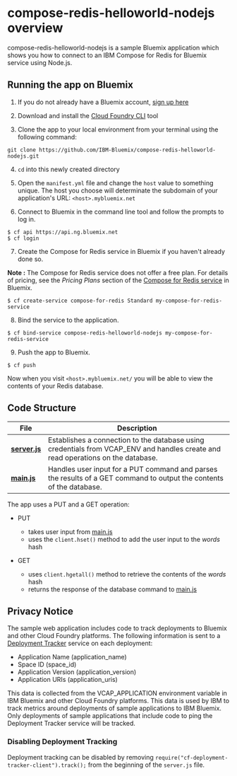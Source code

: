 # compose-redis-helloworld-nodejs overview

compose-redis-helloworld-nodejs is a sample Bluemix application which shows you how to connect to an IBM Compose for Redis for Bluemix service using Node.js.

## Running the app on Bluemix

1. If you do not already have a Bluemix account, [sign up here][bluemix_signup_url]

2. Download and install the [Cloud Foundry CLI][cloud_foundry_url] tool

3. Clone the app to your local environment from your terminal using the following command:

  ```
  git clone https://github.com/IBM-Bluemix/compose-redis-helloworld-nodejs.git
  ```

4. `cd` into this newly created directory

5. Open the `manifest.yml` file and change the `host` value to something unique. The host you choose will determinate the subdomain of your application's URL:  `<host>.mybluemix.net`

6. Connect to Bluemix in the command line tool and follow the prompts to log in.

  ```
  $ cf api https://api.ng.bluemix.net
  $ cf login
  ```

7. Create the Compose for Redis service in Bluemix if you haven't already done so.

  **Note :** The Compose for Redis service does not offer a free plan. For details of pricing, see the _Pricing Plans_ section of the [Compose for Redis service][compose_for_redis_url] in Bluemix.

  ```
  $ cf create-service compose-for-redis Standard my-compose-for-redis-service
  ```

8. Bind the service to the application.

  ```
  $ cf bind-service compose-redis-helloworld-nodejs my-compose-for-redis-service
  ```
  
9. Push the app to Bluemix.

  ```
  $ cf push
  ```

Now when you visit `<host>.mybluemix.net/` you will be able to view the contents of your Redis database.

## Code Structure

| File | Description |
| ---- | ----------- |
|[**server.js**](server.js)|Establishes a connection to the database using credentials from VCAP_ENV and handles create and read operations on the database. |
|[**main.js**](public/javascripts/main.js)|Handles user input for a PUT command and parses the results of a GET command to output the contents of the database.|

The app uses a PUT and a GET operation:

- PUT
  - takes user input from [main.js](public/javascript/main.js)
  - uses the `client.hset()` method to add the user input to the _words_ hash

- GET
  - uses `client.hgetall()` method to retrieve the contents of the _words_ hash
  - returns the response of the database command to [main.js](public/javascript/main.js)


## Privacy Notice
The sample web application includes code to track deployments to Bluemix and other Cloud Foundry platforms. The following information is sent to a [Deployment Tracker](https://github.com/cloudant-labs/deployment-tracker) service on each deployment:

* Application Name (application_name)
* Space ID (space_id)
* Application Version (application_version)
* Application URIs (application_uris)

This data is collected from the VCAP_APPLICATION environment variable in IBM Bluemix and other Cloud Foundry platforms. This data is used by IBM to track metrics around deployments of sample applications to IBM Bluemix. Only deployments of sample applications that include code to ping the Deployment Tracker service will be tracked.

### Disabling Deployment Tracking

Deployment tracking can be disabled by removing `require("cf-deployment-tracker-client").track();` from the beginning of the `server.js` file.

[compose_for_redis_url]: https://console.ng.bluemix.net/catalog/services/compose-for-redis/
[bluemix_signup_url]: https://ibm.biz/compose-for-redis-signup
[cloud_foundry_url]: https://github.com/cloudfoundry/cli
